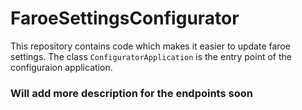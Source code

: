 # FaroeSettingsConfigurator
This repository contains code which makes it easier to update faroe settings.
The class `ConfiguratorApplication` is the entry point of the configuraion application. 


### Will add more description for the endpoints soon
